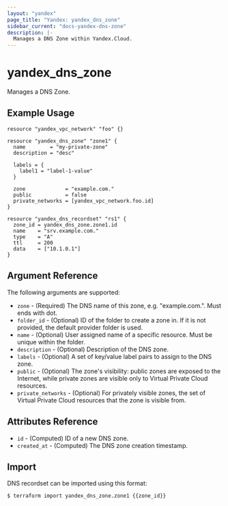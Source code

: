 ```yaml
---
layout: "yandex"
page_title: "Yandex: yandex_dns_zone"
sidebar_current: "docs-yandex-dns-zone"
description: |-
  Manages a DNS Zone within Yandex.Cloud.
---
```


# yandex\_dns\_zone

Manages a DNS Zone.

## Example Usage

```hcl
resource "yandex_vpc_network" "foo" {}

resource "yandex_dns_zone" "zone1" {
  name        = "my-private-zone"
  description = "desc"

  labels = {
    label1 = "label-1-value"
  }

  zone             = "example.com."
  public           = false
  private_networks = [yandex_vpc_network.foo.id]
}

resource "yandex_dns_recordset" "rs1" {
  zone_id = yandex_dns_zone.zone1.id
  name    = "srv.example.com."
  type    = "A"
  ttl     = 200
  data    = ["10.1.0.1"]
}
```

## Argument Reference

The following arguments are supported:

* `zone` - (Required) The DNS name of this zone, e.g. "example.com.". Must ends with dot.
* `folder_id` - (Optional) ID of the folder to create a zone in. If it is not provided, the default provider folder is used.
* `name` - (Optional) User assigned name of a specific resource. Must be unique within the folder.
* `description` - (Optional) Description of the DNS zone.
* `labels` - (Optional) A set of key/value label pairs to assign to the DNS zone.
* `public` - (Optional) The zone's visibility: public zones are exposed to the Internet, while private zones are visible only to Virtual Private Cloud resources.
* `private_networks` - (Optional) For privately visible zones, the set of Virtual Private Cloud resources that the zone is visible from.

## Attributes Reference

* `id` - (Computed) ID of a new DNS zone.
* `created_at` - (Computed) The DNS zone creation timestamp.

## Import

DNS recordset can be imported using this format:

```
$ terraform import yandex_dns_zone.zone1 {{zone_id}}
```
